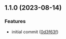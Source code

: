 ## 1.1.0 (2023-08-14)


### Features

* initial commit ([0d3f63f](https://github.com/taskany-inc/icons/commit/0d3f63f5de0da65c8c143191d3b79d16bef51610))

